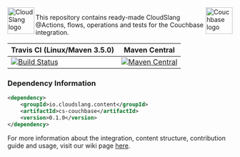 <a href="http://cloudslang.io/">
    <img src="https://camo.githubusercontent.com/ece898cfb3a9cc55353e7ab5d9014cc314af0234/687474703a2f2f692e696d6775722e636f6d2f696849353630562e706e67" alt="CloudSlang logo" title="CloudSlang" align="left" height="60"/>
</a>

<a href="http://cloudslang.io/">
    <img src="https://cdn.worldvectorlogo.com/logos/couchbase.svg" alt="Couchbase logo" title="Couchbase" align="right" height="60"/>
</a>



This repository contains ready-made CloudSlang @Actions, flows, operations and tests for the Couchbase integration.

| Travis CI (Linux/Maven 3.5.0)| Maven Central |
| -----| -----|
| [![Build Status](https://travis-ci.org/CloudSlang/cs-couchbase.svg?branch=master)](https://travis-ci.org/CloudSlang/cs-couchbase) | [![Maven Central](https://maven-badges.herokuapp.com/maven-central/io.cloudslang.content/cs-couchbase/badge.svg)](https://maven-badges.herokuapp.com/maven-central/io.cloudslang.content/cs-couchbase) |


### Dependency Information

```xml
<dependency>
    <groupId>io.cloudslang.content</groupId>
    <artifactId>cs-couchbase</artifactId>
    <version>0.1.0</version>
</dependency>
```

For more information about the integration, content structure, contribution guide and usage, visit our wiki page [here](https://github.com/CloudSlang/cs-couchbase/wiki). 